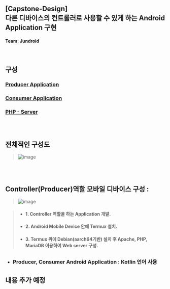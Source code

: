 ## [Capstone-Design] </br>다른 디바이스의 컨트롤러로 사용할 수 있게 하는 Android Application 구현
#### Team: Jundroid
</br>


## 구성
### [Producer Application](https://github.com/Duck-jun99/producer_kotlin_App)
### [Consumer Application](https://github.com/Duck-jun99/consumer_kotlin_App)
### [PHP - Server](https://github.com/Duck-jun99/Capstone-PHP)

##
</br>

## 전체적인 구성도

> ![image](https://user-images.githubusercontent.com/117346154/229368296-3cadd0c9-e850-457c-9441-1908882fbacb.png)
##

</br>
 
 ## Controller(Producer)역할 모바일 디바이스 구성 :
 > ![image](https://user-images.githubusercontent.com/117346154/229368397-c1104ca4-16bd-4c46-a34a-3c4ac05651e5.png)
 
 > - #### 1. Controller 역할을 하는 Application 개발.
 > - #### 2. Android Mobile Device 안에 Termux 설치.
 > - #### 3. Termux 위에 Debian(aarch64기반) 설치 후 Apache, PHP, MariaDB 이용하여 Web server 구성.
 ##

 - ### Producer, Consumer Android Application : Kotlin 언어 사용

## 내용 추가 예정

